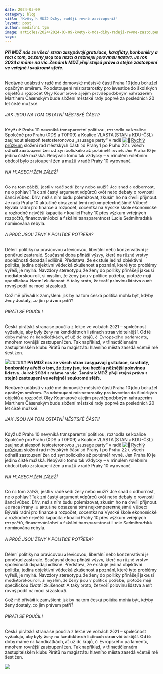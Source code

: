 ```yaml
---
date: 2024-03-09
category: blog
title: 'Květy k MDŽ? Díky, raději rovné zastoupení!'
layout: post
author: mediální tým
image: articles/2024/2024-03-09-kvety-k-mdz-diky-radeji-rovne-zastoupeni.jpg
tags:
---
```


###### **Při MDŽ nás ze všech stran zasypávají gratulace, karafiáty, bonboniéry a řeči o tom, že ženy jsou tou hezčí a něžnější polovinou lidstva. Je rok 2024 a máme na víc. Ženám k MDŽ přeji stejná práva a stejné zastoupení ve veřejné i soukromé sféře.**

Nedávné události v radě mé domovské městské části Praha 10 jdou bohužel opačným směrem. Po odstoupení místostarostky pro investice do školských objektů a rozpočet Olgy Koumarové a jejím pravděpodobným nahrazením Martinem Čásenským bude složení městské rady poprvé za posledních 20 let čistě mužské.

###### JAK JSOU NA TOM OSTATNÍ MĚSTSKÉ ČÁSTI?

Když už Praha 10 nevyniká transparentní politikou, rozhodla se koalice Společně pro Prahu (ODS a TOP09) a Koalice VLASTA (STAN a KDU-ČSL) zaujmout alespoň testosteronovou „sausage party“ v radě  ![🙂](https://s.w.org/images/core/emoji/14.0.0/svg/1f642.svg)  [Rychlý průzkum](https://docs.google.com/spreadsheets/d/1sKNM8NqxCBSY6uhAo7XZMHqsP-OJWyqhtNk2GNraqDU/edit?usp=sharing)  složení rad městských částí od Prahy 1 po Prahu 22 u všech odhalil zastoupení žen od symbolického až po téměř rovné. Jen Praha 10 je jediná čistě mužská. Nebývalo tomu tak vždycky – v minulém volebním období bylo zastoupení žen a mužů v radě Prahy 10 vyrovnané.

###### NA HLASECH ŽEN ZÁLEŽÍ

Co na tom záleží, jestli v radě sedí ženy nebo muži? Jde snad o odbornost, ne o pohlaví! Tak zní častý argument odpůrců kvót nebo debaty o rovnosti šancí vůbec. Dřív, než s ním budu polemizovat, zkusím ho na chvíli přijmout. Je rada Prahy 10 aktuálně obsazená těmi nejkompetentnějšími? Vůbec! Bývalá radní pro finance a rozpočet, docentka na Vysoké škole ekonomické a rozhodně největší kapacita v koalici Prahy 10 přes výzkum veřejných rozpočtů, financování obcí a fiskální transparentnost Lucie Sedmihradská nominována nebyla.

###### A PROČ JSOU ŽENY V POLITICE POTŘEBA?

Dělení politiky na pravicovou a levicovou, liberální nebo konzervativní je poněkud zastaralé. Současná doba přináší výzvy, které na různé vrstvy společnosti dopadají odlišně. Představa, že existuje jediná objektivní politika, jediná objektivní vědecká zkušenost a poznání, které tyto problémy vyřeší, je mylná. Navzdory stereotypu, že ženy do politiky přinášejí jakousi mediátorskou roli, si myslím, že ženy jsou v politice potřeba, protože mají specifickou životní zkušenost. A taky proto, že tvoří polovinu lidstva a mít rovný podíl na moci si zaslouží.

Což mě přivádí k zamyšlení: jak by na tom česká politika mohla být, kdyby ženy dostaly, co jim právem patří?

###### PIRÁTI SE POUČILI

Česká pirátská strana se poučila z lekce ve volbách 2021 – společnost vyžaduje, aby byly ženy na kandidátních listinách stran viditelnější. Od té doby máme na kandidátkách, ať už do krajů, či Evropského parlamentu, mnohem rovnější zastoupení žen. Tak například, v třináctičlenném zastupitelském klubu Pirátů na magistrátu hlavního města zasedá včetně mě šest žen.

![](https://pirati10.cz/wp-content/uploads/2024/03/Xparek10-300x158.jpg)###### **Při MDŽ nás ze všech stran zasypávají gratulace, karafiáty, bonboniéry a řeči o tom, že ženy jsou tou hezčí a něžnější polovinou lidstva. Je rok 2024 a máme na víc. Ženám k MDŽ přeji stejná práva a stejné zastoupení ve veřejné i soukromé sféře.**

Nedávné události v radě mé domovské městské části Praha 10 jdou bohužel opačným směrem. Po odstoupení místostarostky pro investice do školských objektů a rozpočet Olgy Koumarové a jejím pravděpodobným nahrazením Martinem Čásenským bude složení městské rady poprvé za posledních 20 let čistě mužské.

###### JAK JSOU NA TOM OSTATNÍ MĚSTSKÉ ČÁSTI?

Když už Praha 10 nevyniká transparentní politikou, rozhodla se koalice Společně pro Prahu (ODS a TOP09) a Koalice VLASTA (STAN a KDU-ČSL) zaujmout alespoň testosteronovou „sausage party“ v radě  ![🙂](https://s.w.org/images/core/emoji/14.0.0/svg/1f642.svg)  [Rychlý průzkum](https://docs.google.com/spreadsheets/d/1sKNM8NqxCBSY6uhAo7XZMHqsP-OJWyqhtNk2GNraqDU/edit?usp=sharing)  složení rad městských částí od Prahy 1 po Prahu 22 u všech odhalil zastoupení žen od symbolického až po téměř rovné. Jen Praha 10 je jediná čistě mužská. Nebývalo tomu tak vždycky – v minulém volebním období bylo zastoupení žen a mužů v radě Prahy 10 vyrovnané.

###### NA HLASECH ŽEN ZÁLEŽÍ

Co na tom záleží, jestli v radě sedí ženy nebo muži? Jde snad o odbornost, ne o pohlaví! Tak zní častý argument odpůrců kvót nebo debaty o rovnosti šancí vůbec. Dřív, než s ním budu polemizovat, zkusím ho na chvíli přijmout. Je rada Prahy 10 aktuálně obsazená těmi nejkompetentnějšími? Vůbec! Bývalá radní pro finance a rozpočet, docentka na Vysoké škole ekonomické a rozhodně největší kapacita v koalici Prahy 10 přes výzkum veřejných rozpočtů, financování obcí a fiskální transparentnost Lucie Sedmihradská nominována nebyla.

###### A PROČ JSOU ŽENY V POLITICE POTŘEBA?

Dělení politiky na pravicovou a levicovou, liberální nebo konzervativní je poněkud zastaralé. Současná doba přináší výzvy, které na různé vrstvy společnosti dopadají odlišně. Představa, že existuje jediná objektivní politika, jediná objektivní vědecká zkušenost a poznání, které tyto problémy vyřeší, je mylná. Navzdory stereotypu, že ženy do politiky přinášejí jakousi mediátorskou roli, si myslím, že ženy jsou v politice potřeba, protože mají specifickou životní zkušenost. A taky proto, že tvoří polovinu lidstva a mít rovný podíl na moci si zaslouží.

Což mě přivádí k zamyšlení: jak by na tom česká politika mohla být, kdyby ženy dostaly, co jim právem patří?

###### PIRÁTI SE POUČILI

Česká pirátská strana se poučila z lekce ve volbách 2021 – společnost vyžaduje, aby byly ženy na kandidátních listinách stran viditelnější. Od té doby máme na kandidátkách, ať už do krajů, či Evropského parlamentu, mnohem rovnější zastoupení žen. Tak například, v třináctičlenném zastupitelském klubu Pirátů na magistrátu hlavního města zasedá včetně mě šest žen.

![](https://pirati10.cz/wp-content/uploads/2024/03/Xparek10-300x158.jpg)
